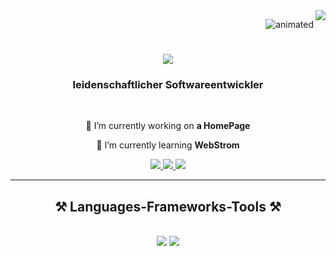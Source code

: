 <img align="right" src="https://visitor-badge.laobi.icu/badge?page_id=KosanKur.KosanKur" />


<p align="right">
  <img src="https://github.com/user-attachments/assets/2306bea6-80e4-4a89-9974-c501f8bbce6c" alt="animated" />
</p>


<h1 align="center">
    <img src="https://readme-typing-svg.herokuapp.com/?font=Righteous&size=35&center=true&vCenter=true&width=500&height=70&duration=4000&lines=Hi+There!+👋;+Ich+Bin+Kosan+Kurschid!;" />
</h1>

<h3 align="center">leidenschaftlicher Softwareentwickler</h3>

<br/>

<div align="center">
 
 🔭 I’m currently working on **a HomePage**
 
 🌱 I’m currently learning **WebStrom**

 </div>
 
<div align="center"> 
  <a href="Kosan005.business@gmail.com">
    <img src="https://img.shields.io/badge/Gmail-333333?style=for-the-badge&logo=gmail&logoColor=red" />
  </a>
  <a href="" target="_blank">
    <img src="https://img.shields.io/badge/LinkedIn-0077B5?style=for-the-badge&logo=linkedin&logoColor=white" target="_blank" />
  </a>
  <a href=""_blank">
     <img src="https://img.shields.io/badge/Portfolio-FF5722?style=for-the-badge&logo=todoist&logoColor=white" target="_blank" /> <!-- sqlite, safari, google-chrome are other good icon options -->
  </a>
</div>

 <hr/>
 
<h2 align="center">⚒️ Languages-Frameworks-Tools ⚒️</h2>
<br/>
<div align="center">
    <img src="https://skillicons.dev/icons?i=html,css,vscode,github,git,r" />
    <img src="https://skillicons.dev/icons?i=,javascript,python,java" /><br>
</div>



